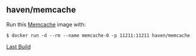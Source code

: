 ## haven/memcache

Run this [Memcache][] image with:

    $ docker run -d --rm --name memcache-0 -p 11211:11211 haven/memcache

[Last Build][packages]

[Memcache]: http://memcached.org/
[packages]: PACKAGES.md
